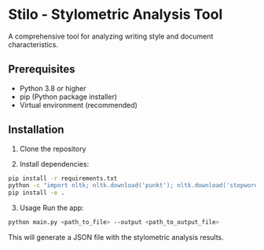 # Stilo - Stylometric Analysis Tool

A comprehensive tool for analyzing writing style and document characteristics.

## Prerequisites

- Python 3.8 or higher
- pip (Python package installer)
- Virtual environment (recommended)

## Installation

1. Clone the repository

2. Install dependencies:
```bash
pip install -r requirements.txt
python -c "import nltk; nltk.download('punkt'); nltk.download('stopwords'); nltk.download('averaged_perceptron_tagger')"
pip install -e .
```

3. Usage
Run the app:
```bash
python main.py <path_to_file> --output <path_to_output_file>
```
This will generate a JSON file with the stylometric analysis results.


